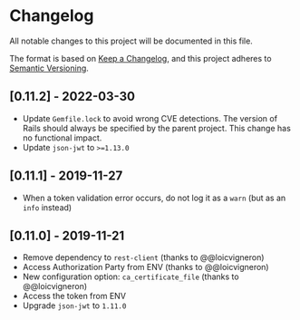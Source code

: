 # Changelog

All notable changes to this project will be documented in this file.

The format is based on [Keep a Changelog](https://keepachangelog.com/en/1.0.0/),
and this project adheres to [Semantic Versioning](https://semver.org/spec/v2.0.0.html).

## [0.11.2] - 2022-03-30

* Update `Gemfile.lock` to avoid wrong CVE detections. The version of Rails should always be specified by the parent project. This change has no functional impact.
* Update `json-jwt` to `>=1.13.0`

## [0.11.1] - 2019-11-27

* When a token validation error occurs, do not log it as a `warn` (but as an `info` instead)

## [0.11.0] - 2019-11-21

* Remove dependency to `rest-client` (thanks to @@loicvigneron)
* Access Authorization Party from ENV (thanks to @@loicvigneron)
* New configuration option: `ca_certificate_file` (thanks to @@loicvigneron)
* Access the token from ENV
* Upgrade `json-jwt` to `1.11.0`